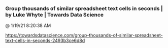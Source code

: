 ﻿

### Group thousands of similar spreadsheet text cells in seconds | by Luke Whyte | Towards Data Science
@ 1/19/21 8:20:38 AM

https://towardsdatascience.com/group-thousands-of-similar-spreadsheet-text-cells-in-seconds-2493b3ce6d8d

